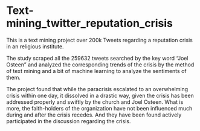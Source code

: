 # Text-mining_twitter_reputation_crisis
This is a text mining project over 200k Tweets regarding a reputation crisis in an religious institute.


The study scraped all the 259632 tweets searched by the key word “Joel Osteen” and analyzed the corresponding trends of the crisis by the method of text mining and a bit of machine learning to analyze the sentiments of them. 

The project found that while the paracrisis escalated to an overwhelming crisis within one day, it dissolved in a drastic way, given the crisis has been addressed properly and swiftly by the church and Joel Osteen. What is more, the faith-holders of the organization have not been influenced much during and after the crisis recedes. And they have been found actively participated in the discussion regarding the crisis.

